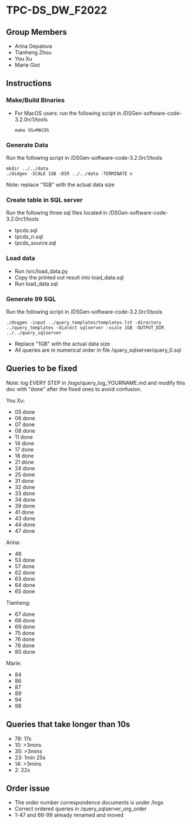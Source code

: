 # TPC-DS_DW_F2022
## Group Members
- Arina Gepalova
- Tianheng Zhou
- You Xu
- Marie Giot

## Instructions
### Make/Build Binaries
- For MacOS users: run the following script in /DSGen-software-code-3.2.0rc1/tools
    ```
    make OS=MACOS
    ```

### Generate Data
Run the following script in /DSGen-software-code-3.2.0rc1/tools
```
mkdir ../../data
./dsdgen -SCALE 1GB -DIR ../../data -TERMINATE n
```
Note: replace "1GB" with the actual data size

### Create table in SQL server
Run the following three sql files located in /DSGen-software-code-3.2.0rc1/tools
- tpcds.sql
- tpcds_ri.sql
- tpcds_source.sql

### Load data
- Run /src/load_data.py
- Copy the printed out result into load_data.sql
- Run load_data.sql

### Generate 99 SQL
Run the following script in /DSGen-software-code-3.2.0rc1/tools
```
./dsqgen -input ../query_templates/templates.lst -directory ../query_templates -dialect sqlserver -scale 1GB -OUTPUT_DIR ../../query_sqlserver
```
- Replace "1GB" with the actual data size
- All queries are in numerical order in file /query_sqlserver/query_0.sql

## Queries to be fixed
Note: log EVERY STEP in /logs/query_log_YOURNAME.md and modify this doc with "done" after the fixed ones to avoid confusion.

You Xu:
- 05 done
- 06 done
- 07 done
- 08 done
- 11 done
- 14 done
- 17 done
- 18 done
- 21 done
- 24 done
- 25 done
- 31 done
- 32 done
- 33 done
- 34 done
- 39 done
- 41 done
- 43 done
- 44 done
- 47 done

Arina:
- 48
- 53 done
- 57 done
- 62 done
- 63 done
- 64 done
- 65 done

Tianheng:
- 67 done
- 68 done
- 69 done
- 75 done
- 76 done
- 78 done
- 80 done

Marie:
- 84
- 86
- 87
- 89
- 94
- 98

## Queries that take longer than 10s
- 78: 17s
- 10: >3mins
- 35: >3mins
- 23: 1min 25s
- 14: >3mins
- 2: 22s

## Order issue
- The order number correspondence documents is under /logs
- Correct ordered queries in /query_sqlserver_org_order
- 1-47 and 66-99 already renamed and moved
